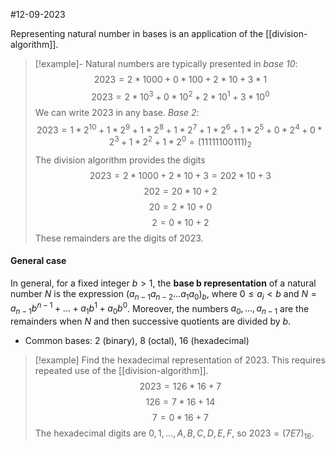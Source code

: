 #12-09-2023 

Representing natural number in bases is an application of the [[division-algorithm]].

>[!example]-
>Natural numbers are typically presented in *base 10*:
>$$2023=2*1000+0*100+2*10+3*1$$
>$$2023=2*10^3+0*10^2+2*10^1+3*10^0$$
>We can write 2023 in any base. *Base 2*:
>$$2023=1*2^10+1*2^9+1*2^8+1*2^7+1*2^6+1*2^5+0*2^4+0*2^{3}+1*2^{2}+1*2^0=(11111100111)_{2}$$
>The division algorithm provides the digits
>$$2023=2*1000+2*10+3=202*10+3$$
>$$202=20*10+2$$
>$$20=2*10+0$$
>$$2=0*10+2$$
These remainders are the digits of $2023$.

#### General case
In general, for a fixed integer $b>1$, the **base b representation** of a natural number $N$ is the expression $(a_{n-1}a_{n-2}\dots a_{1}a_{0})_{b}$, where $0\leq a_{i}<b$ and $N=a_{n-1}b^{n-1}+\dots+a_{1}b^1+a_{0}b^0$.
Moreover, the numbers $a_{0},\dots,a_{n-1}$ are the remainders when $N$ and then successive quotients are divided by $b$.
- Common bases: 2 (binary), 8 (octal), 16 (hexadecimal)

>[!example]
>Find the hexadecimal representation of $2023$. This requires repeated use of the [[division-algorithm]].
>$$2023=126*16+7$$
>$$126=7*16+14$$
>$$7=0*16+7$$
>The hexadecimal digits are $0,1,\dots,A,B,C,D,E,F$, so $2023=(7E7)_{16}$.
